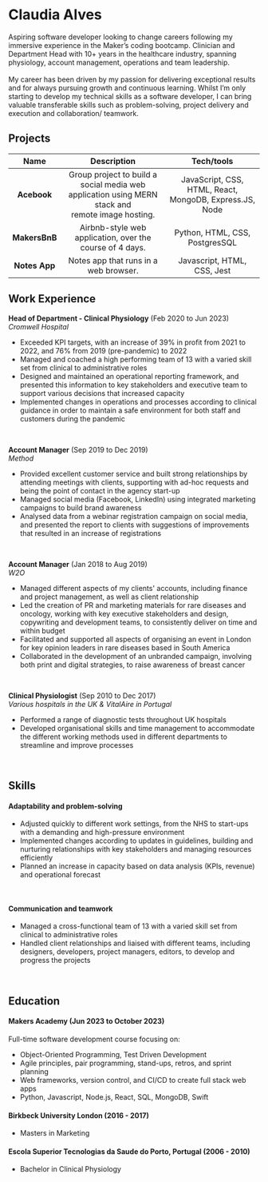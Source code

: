 # Claudia Alves

Aspiring software developer looking to change careers following my immersive experience in the Maker’s coding bootcamp. Clinician and Department Head with 10+ years in the healthcare industry, spanning physiology, account management, operations and team leadership.<br><br>
My career has been driven by my passion for delivering exceptional results and for always pursuing growth and continuous learning. Whilst I’m only starting to develop my technical skills as a software developer, I can bring valuable transferable skills such as problem-solving, project delivery and execution and collaboration/ teamwork.
<br>

## Projects

| Name      |  Description    | Tech/tools                  |
| :---:         | :---:                                 | :---:                       |
| **Acebook**   | Group project to build a social media web application using MERN stack and<br>remote image hosting. | JavaScript, CSS, HTML, React, MongoDB, Express.JS, Node |
| **MakersBnB** | Airbnb-style web application, over the course of 4 days. | Python, HTML, CSS, PostgresSQL  |    
| **Notes App** | Notes app that runs in a web browser. | Javascript, HTML, CSS, Jest | 


## Work Experience

**Head of Department - Clinical Physiology** (Feb 2020 to Jun 2023)  
_Cromwell Hospital_

- Exceeded KPI targets, with an increase of 39% in profit from 2021 to 2022, and 76% from 2019 (pre-pandemic) to 2022 
- Managed and coached a high performing team of 13 with a varied skill set from clinical to administrative roles 
- Designed and maintained an operational reporting framework, and presented this information to key stakeholders and executive team to support various decisions that increased capacity
- Implemented changes in operations and processes according to clinical guidance in order to maintain a safe environment for both staff and customers during the pandemic
<br>

**Account Manager** (Sep 2019 to Dec 2019)  
_Method_

- Provided excellent customer service and built strong relationships by attending meetings with clients, supporting with ad-hoc requests and being the point of contact in the agency start-up 
- Managed social media (Facebook, LinkedIn) using integrated marketing campaigns to build brand awareness
- Analysed data from a webinar registration campaign on social media, and presented the report to clients with suggestions of improvements that resulted in an increase of registrations
<br>

**Account Manager** (Jan 2018 to Aug 2019)  
_W2O_

- Managed different aspects of my clients' accounts, including finance and project management, as well as client relationship
- Led the creation of PR and marketing materials for rare diseases and oncology, working with key executive stakeholders and design, copywriting and development teams, to consistently deliver on time and within budget 
- Facilitated and supported all aspects of organising an event in London for key opinion leaders in rare diseases based in South America
- Collaborated in the development of an unbranded campaign, involving both print and digital strategies, to raise awareness of breast cancer
<br>

**Clinical Physiologist** (Sep 2010 to Dec 2017)  
_Various hospitals in the UK & VitalAire in Portugal_

- Performed a range of diagnostic tests throughout UK hospitals
- Developed organisational skills and time management to accommodate the different working methods used in different departments to streamline and improve processes
<br>

## Skills

#### Adaptability and problem-solving

- Adjusted quickly to different work settings, from the NHS to start-ups with a demanding and high-pressure environment 
- Implemented changes according to updates in guidelines, building and nurturing relationships with key stakeholders and managing resources efficiently 
- Planned an increase in capacity based on data analysis (KPIs, revenue) and operational forecast
<br>

#### Communication and teamwork
- Managed a cross-functional team of 13 with a varied skill set from clinical to administrative roles
- Handled client relationships and liaised with different teams, including designers, developers, project managers, editors, to develop and progress the projects

<br> 

## Education

#### Makers Academy (Jun 2023 to October 2023)
Full-time software development course focusing on:
- Object-Oriented Programming, Test Driven Development
- Agile principles, pair programming, stand-ups, retros, and sprint planning
- Web frameworks, version control, and CI/CD to create full stack web apps
- Python, Javascript, Node.js, React, SQL, MongoDB, Swift


#### Birkbeck University London (2016 - 2017)
- Masters in Marketing


#### Escola Superior Tecnologias da Saude do Porto, Portugal (2006 - 2010)
- Bachelor in Clinical Physiology
